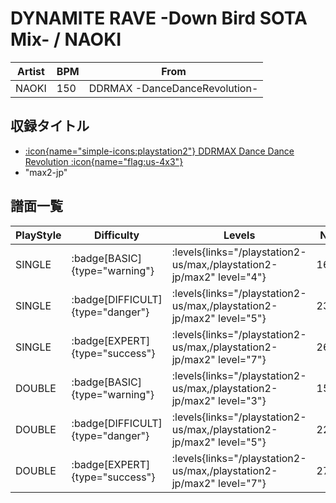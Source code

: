 # DYNAMITE RAVE -Down Bird SOTA Mix- / NAOKI

|Artist|BPM|From|
|------|---|----|
|NAOKI|150|DDRMAX -DanceDanceRevolution-|

## 収録タイトル

- [:icon{name="simple-icons:playstation2"} DDRMAX Dance Dance Revolution :icon{name="flag:us-4x3"}](/playstation2-us/max)
- "max2-jp"

## 譜面一覧

|PlayStyle|Difficulty|Levels|Notes|Movie|
|---------|----------|------|-----|-----|
|SINGLE| :badge[BASIC]{type="warning"}| :levels{links="/playstation2-us/max,/playstation2-jp/max2" level="4"}|168/28||
|SINGLE| :badge[DIFFICULT]{type="danger"}| :levels{links="/playstation2-us/max,/playstation2-jp/max2" level="5"}|232/28||
|SINGLE| :badge[EXPERT]{type="success"}| :levels{links="/playstation2-us/max,/playstation2-jp/max2" level="7"}|269/32||
|DOUBLE| :badge[BASIC]{type="warning"}| :levels{links="/playstation2-us/max,/playstation2-jp/max2" level="3"}|153/14||
|DOUBLE| :badge[DIFFICULT]{type="danger"}| :levels{links="/playstation2-us/max,/playstation2-jp/max2" level="5"}|228/9||
|DOUBLE| :badge[EXPERT]{type="success"}| :levels{links="/playstation2-us/max,/playstation2-jp/max2" level="7"}|270/27||
